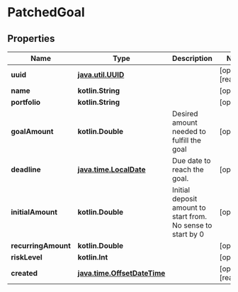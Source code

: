 
# PatchedGoal

## Properties
Name | Type | Description | Notes
------------ | ------------- | ------------- | -------------
**uuid** | [**java.util.UUID**](java.util.UUID.md) |  |  [optional] [readonly]
**name** | **kotlin.String** |  |  [optional]
**portfolio** | **kotlin.String** |  |  [optional]
**goalAmount** | **kotlin.Double** | Desired amount needed to fulfill the goal |  [optional]
**deadline** | [**java.time.LocalDate**](java.time.LocalDate.md) | Due date to reach the goal. |  [optional]
**initialAmount** | **kotlin.Double** | Initial deposit amount to start from. No sense to start by 0 |  [optional]
**recurringAmount** | **kotlin.Double** |  |  [optional]
**riskLevel** | **kotlin.Int** |  |  [optional]
**created** | [**java.time.OffsetDateTime**](java.time.OffsetDateTime.md) |  |  [optional] [readonly]



